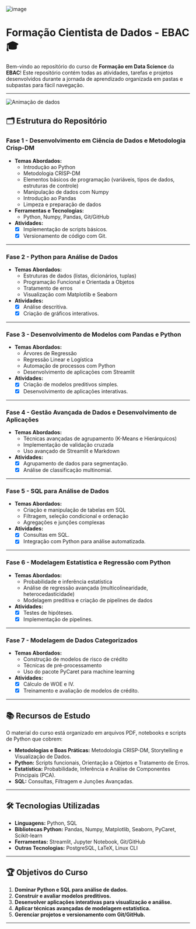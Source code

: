 ![image](https://github.com/user-attachments/assets/120959a6-b2d9-466d-9190-3b27d9941c18)



# Formação Cientista de Dados - EBAC 🎓

Bem-vindo ao repositório do curso de **Formação em Data Science** da **EBAC**! Este repositório contém todas as atividades, tarefas e projetos desenvolvidos durante a jornada de aprendizado organizada em pastas e subpastas para fácil navegação.

---

![Animação de dados](https://i.giphy.com/media/v1.Y2lkPTc5MGI3NjExdGFmM2Nod2hjN202Mjl4dWtseWpweHk2MmZpaXE1ZWZucm1ocW5jMCZlcD12MV9pbnRlcm5hbF9naWZfYnlfaWQmY3Q9Zw/3oKIPnAiaMCws8nOsE/giphy.gif)


## 🗂 Estrutura do Repositório

### **Fase 1 - Desenvolvimento em Ciência de Dados e Metodologia Crisp-DM**
- **Temas Abordados:**
  - Introdução ao Python
  - Metodologia CRISP-DM
  - Elementos básicos de programação (variáveis, tipos de dados, estruturas de controle)
  - Manipulação de dados com Numpy
  - Introdução ao Pandas
  - Limpeza e preparação de dados
- **Ferramentas e Tecnologias:**
  - Python, Numpy, Pandas, Git/GitHub
- **Atividades:**
  - [x] Implementação de scripts básicos.
  - [x] Versionamento de código com Git.

---

### **Fase 2 - Python para Análise de Dados**
- **Temas Abordados:**
  - Estruturas de dados (listas, dicionários, tuplas)
  - Programação Funcional e Orientada a Objetos
  - Tratamento de erros
  - Visualização com Matplotlib e Seaborn
- **Atividades:**
  - [x] Análise descritiva.
  - [x] Criação de gráficos interativos.

---

### **Fase 3 - Desenvolvimento de Modelos com Pandas e Python**
- **Temas Abordados:**
  - Árvores de Regressão
  - Regressão Linear e Logística
  - Automação de processos com Python
  - Desenvolvimento de aplicações com Streamlit
- **Atividades:**
  - [x] Criação de modelos preditivos simples.
  - [x] Desenvolvimento de aplicações interativas.

---

### **Fase 4 - Gestão Avançada de Dados e Desenvolvimento de Aplicações**
- **Temas Abordados:**
  - Técnicas avançadas de agrupamento (K-Means e Hierárquicos)
  - Implementação de validação cruzada
  - Uso avançado de Streamlit e Markdown
- **Atividades:**
  - [x] Agrupamento de dados para segmentação.
  - [x] Análise de classificação multinomial.

---

### **Fase 5 - SQL para Análise de Dados**
- **Temas Abordados:**
  - Criação e manipulação de tabelas em SQL
  - Filtragem, seleção condicional e ordenação
  - Agregações e junções complexas
- **Atividades:**
  - [x] Consultas em SQL.
  - [x] Integração com Python para análise automatizada.

---

### **Fase 6 - Modelagem Estatística e Regressão com Python**
- **Temas Abordados:**
  - Probabilidade e inferência estatística
  - Análise de regressão avançada (multicolinearidade, heterocedasticidade)
  - Modelagem preditiva e criação de pipelines de dados
- **Atividades:**
  - [x] Testes de hipóteses.
  - [x] Implementação de pipelines.

---

### **Fase 7 - Modelagem de Dados Categorizados**
- **Temas Abordados:**
  - Construção de modelos de risco de crédito
  - Técnicas de pré-processamento
  - Uso do pacote PyCaret para machine learning
- **Atividades:**
  - [x] Cálculo de WOE e IV.
  - [x] Treinamento e avaliação de modelos de crédito.

---

## 📚 Recursos de Estudo

O material do curso está organizado em arquivos PDF, notebooks e scripts de Python que cobrem:

- **Metodologias e Boas Práticas:** Metodologia CRISP-DM, Storytelling e Visualização de Dados.
- **Python:** Scripts funcionais, Orientação a Objetos e Tratamento de Erros.
- **Estatística:** Probabilidade, Inferência e Análise de Componentes Principais (PCA).
- **SQL:** Consultas, Filtragem e Junções Avançadas.

---

## 🛠 Tecnologias Utilizadas
- **Linguagens:** Python, SQL
- **Bibliotecas Python:** Pandas, Numpy, Matplotlib, Seaborn, PyCaret, Scikit-learn
- **Ferramentas:** Streamlit, Jupyter Notebook, Git/GitHub
- **Outras Tecnologias:** PostgreSQL, LaTeX, Linux CLI

---

## 🏆 Objetivos do Curso
1. **Dominar Python e SQL para análise de dados.**
2. **Construir e avaliar modelos preditivos.**
3. **Desenvolver aplicações interativas para visualização e análise.**
4. **Aplicar técnicas avançadas de modelagem estatística.**
5. **Gerenciar projetos e versionamento com Git/GitHub.**

---
